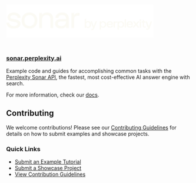 <a href="https://sonar.perplexity.ai" target="_blank">
  <picture>
    <source media="(prefers-color-scheme: dark)" srcset="/static/img/perplexity-sonar.png" style="max-width: 100%; width: 400px; margin-bottom: 20px">
    <img src="/static/img/perplexity-sonar.png" alt="Perplexity Sonar" style="max-width: 100%; width: 400px; margin-bottom: 20px">
  </picture>
</a>

<h3><a href="https://sonar.perplexity.ai" target="_blank">sonar.perplexity.ai</a></h3>


Example code and guides for accomplishing common tasks with the [Perplexity Sonar API](https://sonar.perplexity.ai/), the fastest, most cost-effective AI answer engine with search.


For more information, check our [docs](https://docs.perplexity.ai).

## Contributing

We welcome contributions! Please see our [Contributing Guidelines](CONTRIBUTING.md) for details on how to submit examples and showcase projects.

### Quick Links
- [Submit an Example Tutorial](CONTRIBUTING.md#for-examples)
- [Submit a Showcase Project](CONTRIBUTING.md#for-showcase-projects)
- [View Contribution Guidelines](CONTRIBUTING.md)
